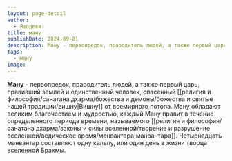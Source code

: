 ```yaml
---
layout: page-detail
author:
  - Яшодеви
title: ману
publishDate: 2024-09-01
description: Ману - первопредок, прародитель людей, а также первый царь, правивший землей и единственный человек, спасенный Вишну от всемирного потопа. Ману обладают великим благочестием и мудростью, каждый Ману правит в течение определенного периода времени, называемого манвантара. Четырнадцать манвантар составляют одну кальпу, или один день в жизни творца вселенной Брахмы.
tags:
  - ману
image:
---
```

**Ману** - первопредок, прародитель людей, а также первый царь, правивший землей и единственный человек, спасенный [[религия и философия/санатана дхарма/божества и демоны/божества и святые нашей традиции/вишну|Вишну]] от всемирного потопа. Ману обладают великим благочестием и мудростью, каждый Ману правит в течение определенного периода времени, называемого [[религия и философия/санатана дхарма/законы и силы вселенной/творение и разрушение вселенной/ведическое время/манвантара|манвантара]]. Четырнадцать манвантар составляют одну кальпу, или один день в жизни творца вселенной Брахмы.

